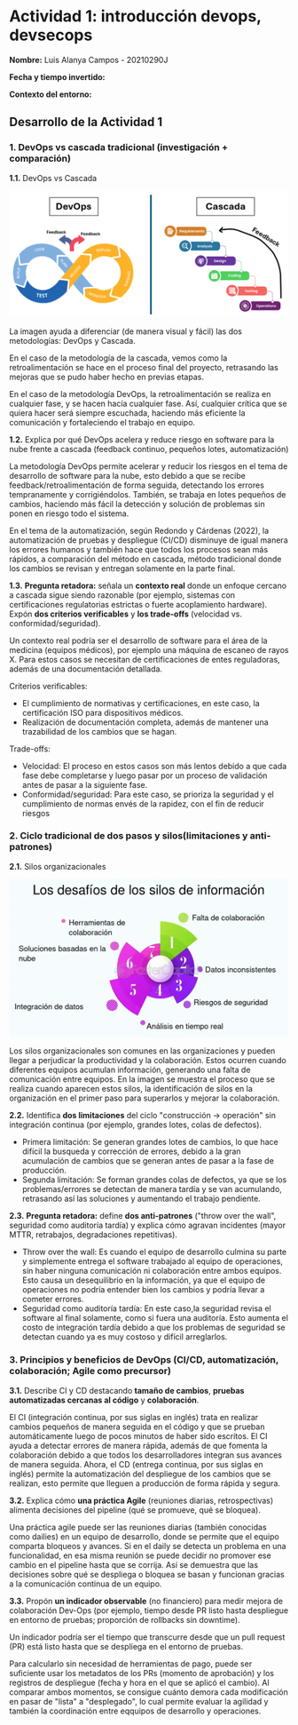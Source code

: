 # Actividad 1: introducción devops, devsecops

**Nombre:** Luis Alanya Campos - 20210290J

**Fecha y tiempo invertido:** 

**Contexto del entorno:** 

## Desarrollo de la Actividad 1

### **1. DevOps vs cascada tradicional (investigación + comparación)**

**1.1.** DevOps vs Cascada

![devops_vs_cascada.png](imagenes/devops_vs_cascada.png)

La imagen ayuda a diferenciar (de manera visual y fácil) las dos metodologías: DevOps y Cascada.

En el caso de la metodología de la cascada, vemos como la retroalimentación se hace en el proceso final del proyecto, retrasando las mejoras que se pudo haber hecho en previas etapas.

En el caso de la metodología DevOps, la retroalimentación se realiza en cualquier fase, y se hacen hacía cualquier fase. Así, cualquier crítica que se quiera hacer será siempre escuchada, haciendo más eficiente la comunicación y fortaleciendo el trabajo en equipo.

**1.2.** Explica por qué DevOps acelera y reduce riesgo en software para la nube frente a cascada (feedback continuo, pequeños lotes, automatización)

La metodología DevOps permite acelerar y reducir los riesgos en el tema de desarrollo de software para la nube, esto debido a que se recibe feedback/retroalimentación de forma seguida, detectando los errores tempranamente y corrigiéndolos. También, se trabaja en lotes pequeños de cambios, haciendo más fácil la detección y solución de problemas sin ponen en riesgo todo el sistema.

En el tema de la automatización, según Redondo y Cárdenas (2022), la automatización de pruebas y despliegue (CI/CD) disminuye de igual manera los errores humanos y también hace que todos los procesos sean más rápidos, a comparación del método en cascada, método tradicional donde los cambios se revisan y entregan solamente en la parte final. 

**1.3.** **Pregunta retadora:** señala un **contexto real** donde un enfoque cercano a cascada sigue siendo razonable (por ejemplo, sistemas con certificaciones regulatorias estrictas o fuerte acoplamiento hardware). Expón **dos criterios verificables** y **los trade-offs** (velocidad vs. conformidad/seguridad).

Un contexto real podría ser el desarrollo de software para el área de la medicina (equipos médicos), por ejemplo una máquina de escaneo de rayos X. Para estos casos se necesitan de certificaciones de entes reguladoras, además de una documentación detallada.

Criterios verificables:
- El cumplimiento de normativas y certificaciones, en este caso, la certificación ISO para dispositivos médicos.
- Realización de documentación completa, además de mantener una trazabilidad de los cambios que se hagan.

Trade-offs:
- Velocidad: El proceso en estos casos son más lentos debido a que cada fase debe completarse y luego pasar por un proceso de validación antes de pasar a la siguiente fase.
- Conformidad/seguridad: Para este caso, se prioriza la seguridad y el cumplimiento de normas envés de la rapidez, con el fin de reducir riesgos

### **2. Ciclo tradicional de dos pasos y silos(limitaciones y anti-patrones)**

**2.1.** Silos organizacionales

![silos_equipos.png](imagenes/silos_equipos.png)

Los silos organizacionales son comunes en las organizaciones y pueden llegar a perjudicar la productividad y la colaboración. Estos ocurren cuando diferentes equipos acumulan información, generando una falta de comunicación entre equipos. En la imagen se muestra el proceso que se realiza cuando aparecen estos silos, la identificación de silos en la organización en el primer paso para superarlos y mejorar la colaboración.

**2.2.** Identifica **dos limitaciones** del ciclo "construcción -> operación" sin integración continua (por ejemplo, grandes lotes, colas de defectos).

- Primera limitación: Se generan grandes lotes de cambios, lo que hace difícil la busqueda y corrección de errores, debido a la gran acumulación de cambios que se generan antes de pasar a la fase de producción.
- Segunda limitación: Se forman grandes colas de defectos, ya que se los problemas/errores se detectan de manera tardía y se van acumulando, retrasando así las soluciones y aumentando el trabajo pendiente.

**2.3.** **Pregunta retadora:** define **dos anti-patrones** ("throw over the wall", seguridad como auditoría tardía) y explica cómo agravan incidentes (mayor MTTR, retrabajos, degradaciones repetitivas).

- Throw over the wall: Es cuando el equipo de desarrollo culmina su parte y simplemente entrega el software trabajado al equipo de operaciones, sin haber ninguna comunicación ni colaboración entre ambos equipos. Esto causa un desequilibrio en la información, ya que el equipo de operaciones no podría entender bien los cambios y podría llevar a cometer errores.
- Seguridad como auditoría tardía: En este caso,la seguridad revisa el software al final solamente, como si fuera una auditoría. Esto aumenta el costo de integración tardía debido a que los problemas de seguridad se detectan cuando ya es muy costoso y difícil arreglarlos.

### **3. Principios y beneficios de DevOps (CI/CD, automatización, colaboración; Agile como precursor)**

**3.1.** Describe CI y CD destacando **tamaño de cambios**, **pruebas automatizadas cercanas al código** y **colaboración**.

El CI (integración continua, por sus siglas en inglés) trata en realizar cambios pequeños de manera seguida en el código y que se prueban automáticamente luego de pocos minutos de haber sido escritos. El CI ayuda a detectar errores de manera rápida, además de que fomenta la colaboración debido a que todos los desarrolladores integran sus avances de manera seguida. Ahora, el CD (entrega continua, por sus siglas en inglés) permite la automatización del despliegue de los cambios que se realizan, esto permite que lleguen a producción de forma rápida y segura.

**3.2.** Explica cómo **una práctica Agile** (reuniones diarias, retrospectivas) alimenta decisiones del pipeline (qué se promueve, qué se bloquea).

Una práctica agile puede ser las reuniones diarias (también conocidas como dailies) en un equipo de desarrollo, donde se permite que el equipo comparta bloqueos y avances. Si en el daily se detecta un problema en una funcionalidad, en esa misma reunión se puede decidir no promover ese cambio en el pipeline hasta que se corrija. Así se demuestra que las decisiones sobre qué se despliega o bloquea se basan y funcionan gracias a la comunicación continua de un equipo.

**3.3.** Propón **un indicador observable** (no financiero) para medir mejora de colaboración Dev-Ops (por ejemplo, tiempo desde PR listo hasta despliegue en entorno de pruebas; proporción de rollbacks sin downtime).

Un indicador podría ser el tiempo que transcurre desde que un pull request (PR) está listo hasta que se despliega en el entorno de pruebas.

Para calcularlo sin necesidad de herramientas de pago, puede ser suficiente usar los metadatos de los PRs (momento de aprobación) y los registros de despliegue (fecha y hora en el que se aplicó el cambio). Al comparar ambos momentos, se consigue cuánto demora cada modificación en pasar de "lista" a "desplegado", lo cual permite evaluar la agilidad y también la coordinación entre eqquipos de desarrollo y operaciones.
